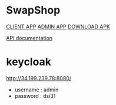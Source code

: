 # SwapShop

<a href="http://34.199.239.78">CLIENT APP</a>
<a href="http://34.199.239.78:81">ADMIN APP</a>
<a href="http://34.199.239.78:1000">DOWNLOAD APK</a>

<a href="https://documenter.getpostman.com/view/5594301/2s9YRFVANr">API documentation</a>

# keycloak

<a href="http://34.199.239.78:8080/">http://34.199.239.78:8080/</a>

- username : admin
- password : dsi31
